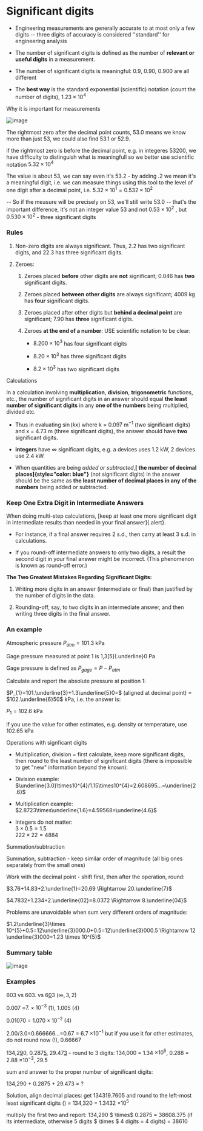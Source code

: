 # Significant digits

-   Engineering measurements are generally accurate to at most only a
    few digits -- three digits of accuracy is considered ''standard''
    for engineering analysis

-   The number of significant digits is defined as the number of
    **relevant or useful digits** in a measurement.

-   The number of significant digits is meaningful: 0.9, 0.90, 0.900 are
    all different

-   The **best way** is the standard exponential (scientific) notation
    (count the number of digits), $1.23\times 10^{4}$

Why it is important for measurements

![image](fig/scale_at_53.png)

The rightmost zero after the decimal point counts, 53.0 means we know more than just 53, we could also find 53.1 or 52.9. 

if the rightmost zero is before the decimal point, e.g. in integeres 53200, we have difficulty to distinguish what is meaningfull so we better use scientific notation $5.32 \times 10^4$

The value is about 53, we can say even it's 53.2 - by adding .2 we mean
it's a meaningful digit, i.e. we can measure things using this tool to
the level of one digit after a decimal point, i.e.
$5.32 \times 10^{1}=0.532 \times 10^{2}$

-- So if the measure will be precisely on 53, we'll still write 53.0 
-- that's the important difference, it's not an integer value 53 and not
$0.53 \times 10^{2}$ , but $0.530 \times 10^{2}$ - three significant digits

### Rules

1.  Non-zero digits are always significant. Thus, 2.2 has two significant digits, and 22.3 has three significant digits.

1.  Zeroes:

    1.  Zeroes placed **before** other digits are **not** significant;
        0.046 has **two** significant digits.

    2.  Zeroes placed **between** **other digits** are always
        significant; 4009 kg has **four** significant digits.

    3.  Zeroes placed after other digits but **behind a decimal point**
        are significant; 7.90 has **three** significant digits.

    4.  Zeroes **at the end of a number**: USE scientific notation to be
        clear:

        -   $8.200\times10^{3}$ has four significant digits

        -   $8.20\times10^{3}$ has three significant digits

        -   $8.2\times10^{3}$ has two significant digits

Calculations

In a calculation involving **multiplication**, **division**,
**trigonometric** functions, etc., the number of significant digits in
an answer should equal **the least number of significant digits** in any
**one of the numbers** being multiplied, divided etc.

-   Thus in evaluating $\sin(kx)$ where k = 0.097 m$^{-1}$ (two
    significant digits) and x = 4.73 m (three significant digits), the
    answer should have **two** significant digits.

-   **integers** have $\infty$ significant digits, e.g. a devices uses
    1.2 kW, 2 devices use 2.4 kW.

-   When quantities are being *added or subtracted*,**[ the number of
    decimal places]{style="color: blue"}** (not significant digits) in
    the answer should be the same as **the least number of decimal
    places in any of the numbers** being added or subtracted.

### Keep One Extra Digit in Intermediate Answers

When doing multi-step calculations, [keep at least one more significant
digit in intermediate results than needed in your final answer]{.alert}.

-   For instance, if a final answer requires 2 s.d., then carry at least
    3 s.d. in calculations.

-   If you round-off intermediate answers to only two digits, a result
    the second digit in your final answer might be incorrect. (This
    phenomenon is known as round-off error.)

**The Two Greatest Mistakes Regarding Significant
Digits:**

1.   Writing more digits in an answer (intermediate or final) than justified by the number of digits in the data.

2.  Rounding-off, say, to two digits in an intermediate answer, and then writing three digits in the final answer.

### An example

Atmospheric pressure $P_{atm}=101.3$ kPa

Gage pressure measured at point 1 is 1,3[5]{.underline}0 Pa

Gage pressure is defined as $P_{gage}=P-P_{atm}$

Calculate and report the absolute pressure at position 1:

$P_{1}=101.\underline{3}+1.3\underline{5}0=$ (aligned at decimal point)
= $102.\underline{6}50$ kPa, i.e. the answer is:

$P_{1}=102.6$ kPa

if you use the value for other estimates, e.g. density or temperature,
use 102.65 kPa

Operations with signficant digits

-   Multiplication, division = first calculate, keep more significant
    digits, then round to the least number of significant digits (there
    is impossible to get "new" information beyond the known):

-   Division example:\
    $\underline{3.0}\times10^{4}/1.15\times10^{4}=2.608695...=\underline{2.6}$

-   Multiplication example:\
    $2.8723\times\underline{1.6}=4.59568=\underline{4.6}$

-   Integers do not matter:\
    $3\times0.5=1.5$\
    $222\times22=4884$

Summation/subtraction

Summation, subtraction - keep similar order of magnitude (all big ones
separately from the small ones)

Work with the decimal point - shift first, then after the operation,
round:

$3.76+14.83+2.\underline{1}=20.69 \Rightarrow 20.\underline{7}$

$4.7832+1.234+2.\underline{02}=8.0372 \Rightarrow 8.\underline{04}$

Problems are unavoidable when sum very different orders of magnitude:

$1.2\underline{3}\times 10^{5}+0.5=12\underline{3}000.0+0.5=12\underline{3}000.5 \Rightarrow 12 \underline{3}000=1.23 \times 10^{5}$

### Summary table

![image](fig/significant_digits_table.png)

### Examples

603 vs 603. vs 6<u>0</u>3 $(\infty,3,2)$

0.007 =$7.\times10^{-3}$ (1), 1.005 (4)

0.01070 = $1.070\times10^{-2}$ (4)

2.00/3.0=0.666666$\ldots$=0.67 = 6.7 $\times10^{-1}$ but if you use it
for other estimates, do not round now (!), 0.66667

134,2<u>9</u>0, 0.287<u>5</u>, 29.47<u>3</u> -
round to 3 digits: 134,000 = 1.34 $\times 10^{5}$, 0.288 =
2.88 $\times10^{-3}$, 29.5

sum and answer to the proper number of significant digits:

134,290 + 0.2875 + 29.473 = ?

Solution, align decimal places: get 134319.7605 and round to the left-most least significant digits () = 134,320 = 1.3432 $\times 10^{5}$

multiply the first two and report: 134,290
$ \times$ 0.2875 = 38608.375 (if its
intermediate, otherwise 5 digits $ \times $ 4 digits = 4 digits) =
38610

